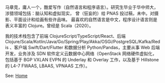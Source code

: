  马章竞，庸人一个，酷爱写作（自然语言和程序语言）。研究生毕业于华中师大，涉猎领域包括：脑认知和虚拟现实， 曾（狂妄的）给 PNAS 投过稿，未中。对摄影、平面设计和绘画有些许品味。 最喜欢的自然语言是中文，程序设计语言则是表义丰富的 Clojure。曾经是 Scala（2020）。

我的技术栈包含了前端 ClojureScript/TypeScript/React、后端 Clojure/Scala/Kotlin/Java/Go/Spring/Play/Akka/OSGi/PostgreSQL/Kafka/Redis 、客户端 Swift/Dart/Flutter 和数据分析 Python/Pandas，主要从事 Web 后端开发，业务涉及 SDN 软件定义云数据中心网络（OpenStack 网络硬件虚拟化，包括基于 BGP VXLAN EVPN 的 Underlay 和 Overlay 工作，以及基于 Hillstone 的 L4-7 FWAAS, LBAAS, VPNAAS 工作）。 

See: [Home](https://mazhangjing.com/index.html)

<!---

--->

